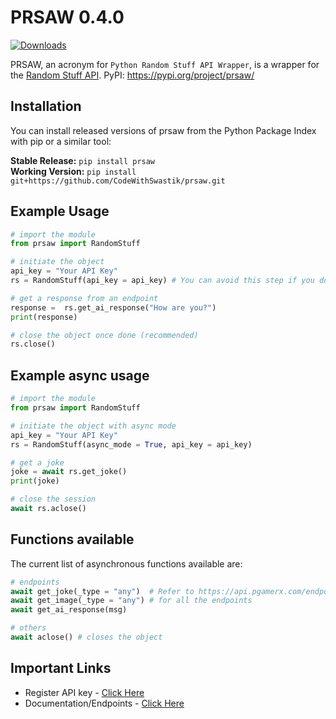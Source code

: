 # PRSAW 0.4.0
[![Downloads](https://static.pepy.tech/personalized-badge/prsaw?period=total&units=international_system&left_color=green&right_color=orange&left_text=Downloads)](https://pepy.tech/project/prsaw)

PRSAW, an acronym for `Python Random Stuff API Wrapper`, is a wrapper for the [Random Stuff API](https://api.pgamerx.com/).
PyPI: https://pypi.org/project/prsaw/ 

## Installation

You can install released versions of prsaw from the Python Package Index with pip or a similar tool:

**Stable Release:** `pip install prsaw`<br>
**Working Version:** `pip install git+https://github.com/CodeWithSwastik/prsaw.git`

## Example Usage
```python
# import the module
from prsaw import RandomStuff

# initiate the object
api_key = "Your API Key"
rs = RandomStuff(api_key = api_key) # You can avoid this step if you don't have an api key

# get a response from an endpoint
response =  rs.get_ai_response("How are you?")
print(response)

# close the object once done (recommended)
rs.close()
```

## Example async usage
```python
# import the module
from prsaw import RandomStuff

# initiate the object with async mode
api_key = "Your API Key"
rs = RandomStuff(async_mode = True, api_key = api_key)

# get a joke
joke = await rs.get_joke()
print(joke)

# close the session
await rs.aclose()
```


## Functions available

The current list of asynchronous functions available are:

```python
# endpoints
await get_joke(_type = "any")  # Refer to https://api.pgamerx.com/endpoints
await get_image(_type = "any") # for all the endpoints
await get_ai_response(msg)

# others
await aclose() # closes the object
 ```
 
 ## Important Links
 * Register API key - [Click Here](https://api.pgamerx.com/register)           
 * Documentation/Endpoints - [Click Here](https://api.pgamerx.com/endpoints/)
